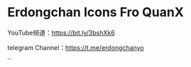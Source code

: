 # Erdongchan Icons Fro QuanX

YouTube频道：https://bit.ly/3bshXk6

telegram Channel：https://t.me/erdongchanyo

<img src="https://raw.githubusercontent.com/erdongchanyo/icon/main/Description/%E5%B1%95%E7%A4%BA.jpg" alt="展示" style="zoom:20%;" align='left'/>
